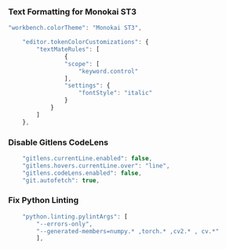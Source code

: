 ### Text Formatting for Monokai ST3
```javascript
"workbench.colorTheme": "Monokai ST3",

    "editor.tokenColorCustomizations": {
        "textMateRules": [
                {
                "scope": [
                    "keyword.control"
                ],
                "settings": {
                    "fontStyle": "italic"
                }
            }
        ]
    },

```

### Disable Gitlens CodeLens
```javascript
    "gitlens.currentLine.enabled": false,
    "gitlens.hovers.currentLine.over": "line",
    "gitlens.codeLens.enabled": false,
    "git.autofetch": true,
```


### Fix Python Linting
```javascript
    "python.linting.pylintArgs": [
        "--errors-only",
        "--generated-members=numpy.* ,torch.* ,cv2.* , cv.*"
        ],
```
